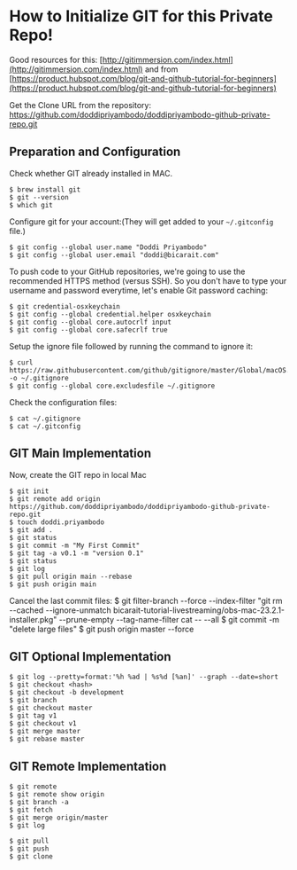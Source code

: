 
# How to Initialize GIT for this Private Repo!

Good resources for this: [http://gitimmersion.com/index.html](http://gitimmersion.com/index.html) and from 
[https://product.hubspot.com/blog/git-and-github-tutorial-for-beginners](https://product.hubspot.com/blog/git-and-github-tutorial-for-beginners)


Get the Clone URL from the repository: https://github.com/doddipriyambodo/doddipriyambodo-github-private-repo.git 

## Preparation and Configuration

Check whether GIT already installed in MAC.
```
$ brew install git
$ git --version
$ which git
```
Configure git for your account:(They will get added to your `~/.gitconfig` file.)
```
$ git config --global user.name "Doddi Priyambodo"
$ git config --global user.email "doddi@bicarait.com"
```
To push code to your GitHub repositories, we're going to use the recommended HTTPS method (versus SSH). So you don't have to type your username and password everytime, let's enable Git password caching:

```
$ git credential-osxkeychain
$ git config --global credential.helper osxkeychain
$ git config --global core.autocrlf input
$ git config --global core.safecrlf true
```

Setup the ignore file followed by running the command to ignore it:
```
$ curl https://raw.githubusercontent.com/github/gitignore/master/Global/macOS.gitignore -o ~/.gitignore
$ git config --global core.excludesfile ~/.gitignore
```

Check the configuration files:
```
$ cat ~/.gitignore
$ cat ~/.gitconfig
```

## GIT Main Implementation

Now, create the GIT repo in local Mac
```
$ git init 
$ git remote add origin https://github.com/doddipriyambodo/doddipriyambodo-github-private-repo.git
$ touch doddi.priyambodo
$ git add .
$ git status
$ git commit -m "My First Commit"
$ git tag -a v0.1 -m "version 0.1"
$ git status
$ git log 
$ git pull origin main --rebase
$ git push origin main 
```

Cancel the last commit files:
$ git filter-branch --force --index-filter "git rm --cached --ignore-unmatch bicarait-tutorial-livestreaming/obs-mac-23.2.1-installer.pkg" --prune-empty --tag-name-filter cat -- --all
$ git commit -m "delete large files"
$ git push origin master --force

## GIT Optional Implementation
```
$ git log --pretty=format:'%h %ad | %s%d [%an]' --graph --date=short
$ git checkout <hash>
$ git checkout -b development
$ git branch
$ git checkout master
$ git tag v1
$ git checkout v1
$ git merge master
$ git rebase master
```

## GIT Remote Implementation
```
$ git remote
$ git remote show origin
$ git branch -a
$ git fetch
$ git merge origin/master
$ git log
```
```
$ git pull
$ git push
$ git clone
```


<!--stackedit_data:
eyJoaXN0b3J5IjpbLTM3NTIxNDkzLC0yMDgxNzAxMjgyXX0=
-->
